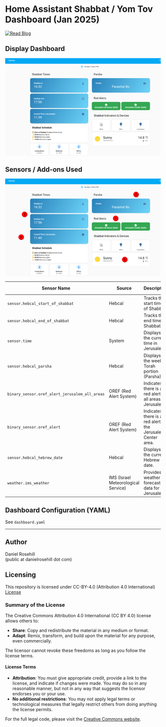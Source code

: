 # Home Assistant Shabbat / Yom Tov Dashboard (Jan 2025)

[![Read Blog](https://img.shields.io/badge/Read-Blog-blue)](https://heyitworks.tech/home-assistant-automations-for-yom-tov-shabbat-observance)

## Display Dashboard

![alt text](screenshots/1.png)

## Sensors / Add-ons Used

![alt text](screenshots/2.png)


| Sensor Name                                      | Source                          | Description                                                                 | Add-on Link                               |
|--------------------------------------------------|---------------------------------|-----------------------------------------------------------------------------|-------------------------------------------|
| `sensor.hebcal_start_of_shabbat`                 | Hebcal                          | Tracks the start time of Shabbat.                                           | [Jewish Calendar](https://www.home-assistant.io/integrations/jewish_calendar/) |
| `sensor.hebcal_end_of_shabbat`                   | Hebcal                          | Tracks the end time of Shabbat.                                             | [Jewish Calendar](https://www.home-assistant.io/integrations/jewish_calendar/) |
| `sensor.time`                                    | System                          | Displays the current time in Jerusalem.                                     | N/A                                      |
| `sensor.hebcal_parsha`                           | Hebcal                          | Displays the weekly Torah portion (Parsha).                                 | [Jewish Calendar](https://www.home-assistant.io/integrations/jewish_calendar/) |
| `binary_sensor.oref_alert_jerusalem_all_areas`   | OREF (Red Alert System)         | Indicates if there is a red alert for all areas in Jerusalem.               | [Red Alert](https://github.com/idodov/RedAlert)    |
| `binary_sensor.oref_alert`                       | OREF (Red Alert System)         | Indicates if there is a red alert for the Jerusalem Center area.            | [Red Alert](https://github.com/idodov/RedAlert)   |
| `sensor.hebcal_hebrew_date`                      | Hebcal                          | Displays the current Hebrew date.                                           | [Jewish Calendar](https://www.home-assistant.io/integrations/jewish_calendar/) |
| `weather.ims_weather`                            | IMS (Israel Meteorological Service) | Provides weather forecast data for Jerusalem.                               | N/A |
 
 ## Dashboard Configuration (YAML)

 See `dashboard.yaml`

---

 ## Author
 
 Daniel Rosehill  
 (public at danielrosehill dot com)
 
 ## Licensing
 
 This repository is licensed under CC-BY-4.0 (Attribution 4.0 International) 
 [License](https://creativecommons.org/licenses/by/4.0/)
 
 ### Summary of the License
 The Creative Commons Attribution 4.0 International (CC BY 4.0) license allows others to:
 - **Share**: Copy and redistribute the material in any medium or format.
 - **Adapt**: Remix, transform, and build upon the material for any purpose, even commercially.
 
 The licensor cannot revoke these freedoms as long as you follow the license terms.
 
 #### License Terms
 - **Attribution**: You must give appropriate credit, provide a link to the license, and indicate if changes were made. You may do so in any reasonable manner, but not in any way that suggests the licensor endorses you or your use.
 - **No additional restrictions**: You may not apply legal terms or technological measures that legally restrict others from doing anything the license permits.
 
 For the full legal code, please visit the [Creative Commons website](https://creativecommons.org/licenses/by/4.0/legalcode).